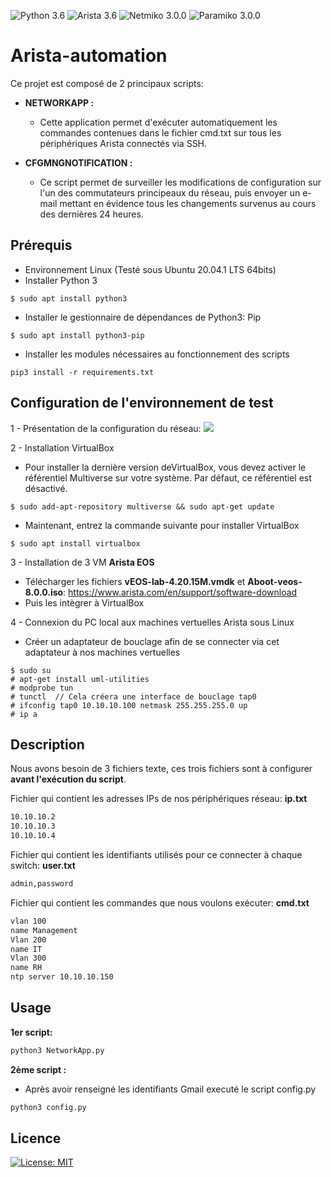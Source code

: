 ![Python 3.6](https://img.shields.io/badge/Python-3.8%2B-green)
![Arista 3.6](https://img.shields.io/badge/Arista-4.20%2B-orange)
![Netmiko 3.0.0](https://img.shields.io/badge/Netmiko-3.3.2-yellow)
![Paramiko 3.0.0](https://img.shields.io/badge/Paramiko-2.7.1-blue)


# Arista-automation

Ce projet est composé de 2 principaux scripts:

- **NETWORKAPP :**
  - Cette application permet d'exécuter automatiquement les commandes contenues dans le fichier cmd.txt sur tous les périphériques Arista connectés via SSH.
  
- **CFGMNGNOTIFICATION :**
    - Ce script permet de surveiller les modifications de configuration sur l'un des commutateurs principeaux du réseau, puis envoyer un e-mail mettant en évidence tous les changements survenus au cours
des dernières 24 heures.

## Prérequis
- Environnement Linux (Testé sous Ubuntu 20.04.1 LTS 64bits)
- Installer Python 3
```
$ sudo apt install python3
```

- Installer le gestionnaire de dépendances de Python3: Pip
```
$ sudo apt install python3-pip
```
- Installer les modules nécessaires au fonctionnement des scripts
```
pip3 install -r requirements.txt
```

## Configuration de l'environnement de test
1 - Présentation de la configuration du réseau:
![](https://zupimages.net/up/20/51/xu66.png)

2 - Installation VirtualBox
- Pour installer la dernière version deVirtualBox, vous devez activer le référentiel 
Multiverse sur votre système. Par défaut, ce référentiel est désactivé.
```
$ sudo add-apt-repository multiverse && sudo apt-get update
```
- Maintenant, entrez la commande suivante pour installer VirtualBox
```
$ sudo apt install virtualbox
```
3 - Installation de 3 VM **Arista EOS** 
- Télécharger les fichiers **vEOS-lab-4.20.15M.vmdk** et **Aboot-veos-8.0.0.iso**:
  https://www.arista.com/en/support/software-download
- Puis les intègrer à VirtualBox

4 - Connexion du PC local aux machines vertuelles Arista sous Linux
- Créer un adaptateur de bouclage afin de se connecter via cet adaptateur à nos machines vertuelles
```
$ sudo su
# apt-get install uml-utilities
# modprobe tun
# tunctl  // Cela créera une interface de bouclage tap0
# ifconfig tap0 10.10.10.100 netmask 255.255.255.0 up
# ip a
```

## Description

Nous avons besoin de 3 fichiers texte, ces trois fichiers sont à configurer **avant l'exécution du script**.

Fichier qui contient les adresses IPs de nos périphériques réseau: **ip.txt**
```bash
10.10.10.2
10.10.10.3
10.10.10.4
```
Fichier qui contient les identifiants utilisés pour ce connecter à chaque switch: **user.txt**
```bash
admin,password
```

Fichier qui contient les commandes que nous voulons exécuter: **cmd.txt** 
```bash
vlan 100
name Management
Vlan 200
name IT
Vlan 300
name RH
ntp server 10.10.10.150
```

## Usage
**1er script:**
```bash
python3 NetworkApp.py
```

**2ème script :**
- Après avoir renseigné les identifiants Gmail executé le script config.py
```bash
python3 config.py
```
## Licence
[![License: MIT](https://img.shields.io/badge/License-MIT-green.svg)](https://opensource.org/licenses/MIT)


